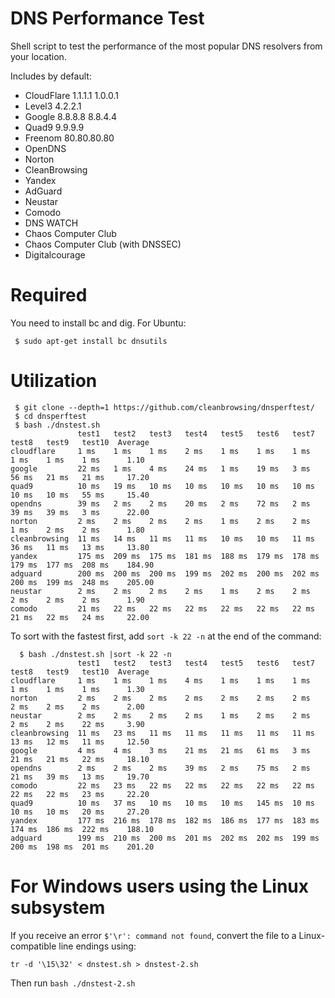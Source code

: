 # DNS Performance Test

Shell script to test the performance of the most popular DNS resolvers from your location.

Includes by default:
 * CloudFlare 1.1.1.1 1.0.0.1
 * Level3 4.2.2.1
 * Google 8.8.8.8 8.8.4.4
 * Quad9 9.9.9.9
 * Freenom 80.80.80.80
 * OpenDNS
 * Norton
 * CleanBrowsing
 * Yandex
 * AdGuard
 * Neustar
 * Comodo
 * DNS WATCH
 * Chaos Computer Club
 * Chaos Computer Club (with DNSSEC)
 * Digitalcourage

# Required 

You need to install bc and dig. For Ubuntu:

```
 $ sudo apt-get install bc dnsutils
```

# Utilization

``` 
 $ git clone --depth=1 https://github.com/cleanbrowsing/dnsperftest/
 $ cd dnsperftest
 $ bash ./dnstest.sh 
               test1   test2   test3   test4   test5   test6   test7   test8   test9   test10  Average 
cloudflare     1 ms    1 ms    1 ms    2 ms    1 ms    1 ms    1 ms    1 ms    1 ms    1 ms      1.10
google         22 ms   1 ms    4 ms    24 ms   1 ms    19 ms   3 ms    56 ms   21 ms   21 ms     17.20
quad9          10 ms   19 ms   10 ms   10 ms   10 ms   10 ms   10 ms   10 ms   10 ms   55 ms     15.40
opendns        39 ms   2 ms    2 ms    20 ms   2 ms    72 ms   2 ms    39 ms   39 ms   3 ms      22.00
norton         2 ms    2 ms    2 ms    2 ms    1 ms    2 ms    2 ms    1 ms    2 ms    2 ms      1.80
cleanbrowsing  11 ms   14 ms   11 ms   11 ms   10 ms   10 ms   11 ms   36 ms   11 ms   13 ms     13.80
yandex         175 ms  209 ms  175 ms  181 ms  188 ms  179 ms  178 ms  179 ms  177 ms  208 ms    184.90
adguard        200 ms  200 ms  200 ms  199 ms  202 ms  200 ms  202 ms  200 ms  199 ms  248 ms    205.00
neustar        2 ms    2 ms    2 ms    2 ms    1 ms    2 ms    2 ms    2 ms    2 ms    2 ms      1.90
comodo         21 ms   22 ms   22 ms   22 ms   22 ms   22 ms   22 ms   21 ms   22 ms   24 ms     22.00
```

To sort with the fastest first, add `sort -k 22 -n` at the end of the command:

```
  $ bash ./dnstest.sh |sort -k 22 -n
               test1   test2   test3   test4   test5   test6   test7   test8   test9   test10  Average 
cloudflare     1 ms    1 ms    1 ms    4 ms    1 ms    1 ms    1 ms    1 ms    1 ms    1 ms      1.30
norton         2 ms    2 ms    2 ms    2 ms    2 ms    2 ms    2 ms    2 ms    2 ms    2 ms      2.00
neustar        2 ms    2 ms    2 ms    2 ms    1 ms    2 ms    2 ms    2 ms    2 ms    22 ms     3.90
cleanbrowsing  11 ms   23 ms   11 ms   11 ms   11 ms   11 ms   11 ms   13 ms   12 ms   11 ms     12.50
google         4 ms    4 ms    3 ms    21 ms   21 ms   61 ms   3 ms    21 ms   21 ms   22 ms     18.10
opendns        2 ms    2 ms    2 ms    39 ms   2 ms    75 ms   2 ms    21 ms   39 ms   13 ms     19.70
comodo         22 ms   23 ms   22 ms   22 ms   22 ms   22 ms   22 ms   22 ms   22 ms   23 ms     22.20
quad9          10 ms   37 ms   10 ms   10 ms   10 ms   145 ms  10 ms   10 ms   10 ms   20 ms     27.20
yandex         177 ms  216 ms  178 ms  182 ms  186 ms  177 ms  183 ms  174 ms  186 ms  222 ms    188.10
adguard        199 ms  210 ms  200 ms  201 ms  202 ms  202 ms  199 ms  200 ms  198 ms  201 ms    201.20
```

# For Windows users using the Linux subsystem

If you receive an error `$'\r': command not found`, convert the file to a Linux-compatible line endings using:

    tr -d '\15\32' < dnstest.sh > dnstest-2.sh
    
Then run `bash ./dnstest-2.sh`
